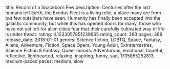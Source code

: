 title: Record of a Spaceborn Few
description: Centuries after the last humans left Earth, the Exodus Fleet is a living relic, a place many are from but few outsiders have seen. Humanity has finally been accepted into the galactic community, but while this has opened doors for many, those who have not yet left for alien cities fear that their carefully cultivated way of life is under threat.
rating: 4.1033057851239665
rating_count: 363
pages: 368
release_date: 2018-01-01
genres: Science fiction, LGBTQ, Space, Fantasy, Aliens, Adventure, Fiction, Space Opera, Young Adult, Extraterrestres, Science Fiction & Fantasy, Queer
moods: Adventurous, emotional, hopeful, reflective, lighthearted, relaxing, inspiring, funny, sad, 1735855252813, medium-paced
paces: medium, slow